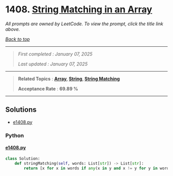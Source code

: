 # 1408. [String Matching in an Array](<https://leetcode.com/problems/string-matching-in-an-array>)

*All prompts are owned by LeetCode. To view the prompt, click the title link above.*

*[Back to top](<../README.md>)*

------

> *First completed : January 07, 2025*
>
> *Last updated : January 07, 2025*

------

> **Related Topics** : **[Array](<by_topic/Array.md>), [String](<by_topic/String.md>), [String Matching](<by_topic/String Matching.md>)**
>
> **Acceptance Rate** : **69.89 %**

------

## Solutions

- [e1408.py](<../my-submissions/e1408.py>)
### Python
#### [e1408.py](<../my-submissions/e1408.py>)
```Python
class Solution:
    def stringMatching(self, words: List[str]) -> List[str]:
        return [x for x in words if any(x in y and x != y for y in words)]

```

